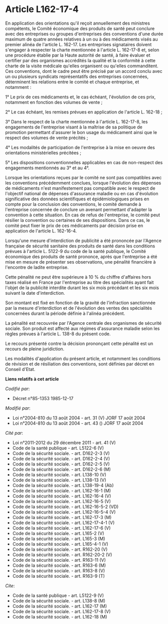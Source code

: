 # Article L162-17-4

En application des orientations qu'il reçoit annuellement des ministres compétents, le Comité économique des produits de
santé peut conclure avec des entreprises ou groupes d'entreprises des conventions d'une durée maximum de quatre années
relatives à un ou à des médicaments visés au premier alinéa de l'article L. 162-17. Les entreprises signataires doivent
s'engager à respecter la charte mentionnée à l'article L. 162-17-8 et, selon une procédure établie par la Haute autorité de
santé, à faire évaluer et certifier par des organismes accrédités la qualité et la conformité à cette charte de la visite
médicale qu'elles organisent ou qu'elles commanditent. Ces conventions, dont le cadre peut être précisé par un accord conclu
avec un ou plusieurs syndicats représentatifs des entreprises concernées, déterminent les relations entre le comité et chaque
entreprise, et notamment :

1° Le prix de ces médicaments et, le cas échéant, l'évolution de ces prix, notamment en fonction des volumes de vente ;

2° Le cas échéant, les remises prévues en application de l'article L. 162-18 ;

3° Dans le respect de la charte mentionnée à l'article L. 162-17-8, les engagements de l'entreprise visant à la maîtrise de
sa politique de promotion permettant d'assurer le bon usage du médicament ainsi que le respect des volumes de vente
précités ;

4° Les modalités de participation de l'entreprise à la mise en oeuvre des orientations ministérielles précitées ;

5° Les dispositions conventionnelles applicables en cas de non-respect des engagements mentionnés au 3° et au 4°.

Lorsque les orientations reçues par le comité ne sont pas compatibles avec les conventions précédemment conclues, lorsque
l'évolution des dépenses de médicaments n'est manifestement pas compatible avec le respect de l'objectif national de dépenses
d'assurance maladie ou en cas d'évolution significative des données scientifiques et épidémiologiques prises en compte pour
la conclusion des conventions, le comité demande à l'entreprise concernée de conclure un avenant permettant d'adapter la
convention à cette situation. En cas de refus de l'entreprise, le comité peut résilier la convention ou certaines de ses
dispositions. Dans ce cas, le comité peut fixer le prix de ces médicaments par décision prise en application de l'article L.
162-16-4.

Lorsqu'une mesure d'interdiction de publicité a été prononcée par l'Agence française de sécurité sanitaire des produits de
santé dans les conditions prévues à l'article L. 5122-9 du code de la santé publique, le Comité économique des produits de
santé prononce, après que l'entreprise a été mise en mesure de présenter ses observations, une pénalité financière à
l'encontre de ladite entreprise.

Cette pénalité ne peut être supérieure à 10 % du chiffre d'affaires hors taxes réalisé en France par l'entreprise au titre
des spécialités ayant fait l'objet de la publicité interdite durant les six mois précédant et les six mois suivant la date
d'interdiction.

Son montant est fixé en fonction de la gravité de l'infraction sanctionnée par la mesure d'interdiction et de l'évolution des
ventes des spécialités concernées durant la période définie à l'alinéa précédent.

La pénalité est recouvrée par l'Agence centrale des organismes de sécurité sociale. Son produit est affecté aux régimes
d'assurance maladie selon les règles prévues à l'article L. 138-8 du présent code.

Le recours présenté contre la décision prononçant cette pénalité est un recours de pleine juridiction.

Les modalités d'application du présent article, et notamment les conditions de révision et de résiliation des conventions,
sont définies par décret en Conseil d'Etat.

**Liens relatifs à cet article**

_Codifié par_:

  - Décret n°85-1353 1985-12-17

_Modifié par_:

  - Loi n°2004-810 du 13 août 2004 - art. 31 (V) JORF 17 août 2004
  - Loi n°2004-810 du 13 août 2004 - art. 43 () JORF 17 août 2004

_Cité par_:

  - Loi n°2011-2012 du 29 décembre 2011 - art. 41 (V)
  - Code de la santé publique - art. L5122-6 (V)
  - Code de la sécurité sociale. - art. D162-2-3 (V)
  - Code de la sécurité sociale. - art. D162-2-4 (V)
  - Code de la sécurité sociale. - art. D162-2-5 (V)
  - Code de la sécurité sociale. - art. D162-2-6 (M)
  - Code de la sécurité sociale. - art. L138-10 (V)
  - Code de la sécurité sociale. - art. L138-13 (V)
  - Code de la sécurité sociale. - art. L138-19-4 (Ab)
  - Code de la sécurité sociale. - art. L162-16-1 (M)
  - Code de la sécurité sociale. - art. L162-16-4 (V)
  - Code de la sécurité sociale. - art. L162-16-5 (V)
  - Code de la sécurité sociale. - art. L162-16-5-2 (VD)
  - Code de la sécurité sociale. - art. L162-16-5-4 (V)
  - Code de la sécurité sociale. - art. L162-17-3 (M)
  - Code de la sécurité sociale. - art. L162-17-4-1 (V)
  - Code de la sécurité sociale. - art. L162-17-6 (V)
  - Code de la sécurité sociale. - art. L165-2 (V)
  - Code de la sécurité sociale. - art. L165-3 (M)
  - Code de la sécurité sociale. - art. L165-4-1 (V)
  - Code de la sécurité sociale. - art. R162-20 (V)
  - Code de la sécurité sociale. - art. R162-20-2 (V)
  - Code de la sécurité sociale. - art. R163-11 (V)
  - Code de la sécurité sociale. - art. R163-6 (M)
  - Code de la sécurité sociale. - art. R163-8 (V)
  - Code de la sécurité sociale. - art. R163-9 (T)

_Cite_:

  - Code de la santé publique - art. L5122-9 (V)
  - Code de la sécurité sociale. - art. L138-8 (M)
  - Code de la sécurité sociale. - art. L162-17 (M)
  - Code de la sécurité sociale. - art. L162-17-8 (V)
  - Code de la sécurité sociale. - art. L162-18 (M)
